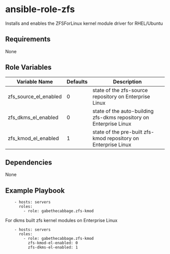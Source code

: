 # ansible-role-zfs

Installs and enables the ZFSForLinux kernel module driver for RHEL/Ubuntu

## Requirements

None

## Role Variables

| Variable Name             | Defaults | Description                                                        |
|---------------------------|----------|--------------------------------------------------------------------|
| zfs_source_el_enabled     | 0        | state of the zfs-source repository on Enterprise Linux             |
| zfs_dkms_el_enabled       | 0        | state of the auto-building zfs-dkms repository on Enterprise Linux |
| zfs_kmod_el_enabled       | 1        | state of the pre-built zfs-kmod repository on Enterprise Linux     |

## Dependencies

None

## Example Playbook

```
    - hosts: servers
      roles:
        - role: gabethecabbage.zfs-kmod
```

For dkms built zfs kernel modules on Enterprise Linux

```
    - hosts: servers
      roles:
        - role: gabethecabbage.zfs-kmod
          zfs-kmod-el-enabled: 0
          zfs-dkms-el-enabled: 1
```
